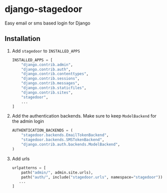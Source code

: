 # django-stagedoor

Easy email or sms based login for Django

## Installation

1. Add `stagedoor` to `INSTALLED_APPS`

    ```python
    INSTALLED_APPS = [
        "django.contrib.admin",
        "django.contrib.auth",
        "django.contrib.contenttypes",
        "django.contrib.sessions",
        "django.contrib.messages",
        "django.contrib.staticfiles",
        "django.contrib.sites",
        "stagedoor",
        ...
    ]
    ```

2. Add the authentication backends. Make sure to keep `ModelBackend` for the admin login

    ```python
    AUTHENTICATION_BACKENDS = (
        "stagedoor.backends.EmailTokenBackend",
        "stagedoor.backends.SMSTokenBackend",
        "django.contrib.auth.backends.ModelBackend",
    )
    ```

3. Add urls

    ```python
    urlpatterns = [
        path("admin/", admin.site.urls),
        path("auth/", include("stagedoor.urls", namespace="stagedoor")),
       ...
    ]
    ```

